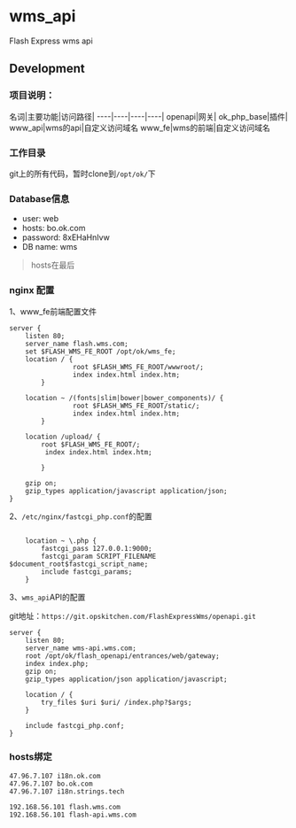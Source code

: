 # wms_api

Flash Express wms api



## Development


### 项目说明：


名词|主要功能|访问路径|
----|----|----|----|
openapi|网关|
ok\_php\_base|插件|
www_api|wms的api|自定义访问域名
www_fe|wms的前端|自定义访问域名


### 工作目录

git上的所有代码，暂时clone到`/opt/ok/`下


### Database信息

* user: web
* hosts: bo.ok.com
* password: 8xEHaHnIvw
* DB name: wms

> hosts在最后



### nginx 配置

1、www_fe前端配置文件

~~~~
server {
	listen 80;
	server_name flash.wms.com; 
	set $FLASH_WMS_FE_ROOT /opt/ok/wms_fe;
	location / {
                root $FLASH_WMS_FE_ROOT/wwwroot/;
                index index.html index.htm;
        }

    location ~ /(fonts|slim|bower|bower_components)/ {
                root $FLASH_WMS_FE_ROOT/static/;
                index index.html index.htm;
        }

	location /upload/ {
		root $FLASH_WMS_FE_ROOT/;
		 index index.html index.htm;

        }

	gzip on;
	gzip_types application/javascript application/json;
}
~~~~


2、`/etc/nginx/fastcgi_php.conf`的配置

~~~~

	location ~ \.php {
		fastcgi_pass 127.0.0.1:9000;
		fastcgi_param SCRIPT_FILENAME $document_root$fastcgi_script_name;
		include fastcgi_params;
	}
~~~~



3、`wms_api`API的配置

git地址：`https://git.opskitchen.com/FlashExpressWms/openapi.git`

~~~~
server {
	listen 80;
	server_name wms-api.wms.com;
	root /opt/ok/flash_openapi/entrances/web/gateway;
	index index.php;
	gzip on;
	gzip_types application/json application/javascript;

	location / {
		try_files $uri $uri/ /index.php?$args;
	}

	include fastcgi_php.conf;
}
~~~~


### hosts绑定

~~~~~~
47.96.7.107 i18n.ok.com
47.96.7.107 bo.ok.com
47.96.7.107 i18n.strings.tech

192.168.56.101 flash.wms.com
192.168.56.101 flash-api.wms.com

~~~~~~





